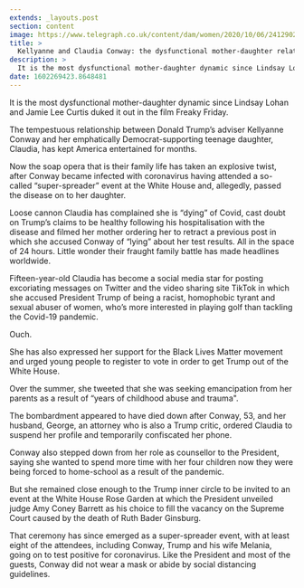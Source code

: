 ```yaml
--- 
extends: _layouts.post 
section: content 
image: https://www.telegraph.co.uk/content/dam/women/2020/10/06/241290269_Redux-eyevine_Kellyanne-Conway_trans_NvBQzQNjv4BqCR0Ys_00iqh3VMhbTzPRgtwmZNZBBXj4Z2bLIhBfKXs.jpg?impolicy=logo-overlay 
title: > 
  Kellyanne and Claudia Conway: the dysfunctional mother-daughter relationship captivating America 
description: > 
  It is the most dysfunctional mother-daughter dynamic since Lindsay Lohan and Jamie Lee Curtis duked it out in the film Freaky Friday.The tempestuous relationship between Donald Trump’s adviser Kellyanne Conway and her emphatically Democrat-supporting teenage daughter, Claudia, has kept America entertained for months.The bombardment appeared to have died down after Conway, 53, and her husband, George, an attorney who is also a Trump critic, ordered Claudia to suspend her profile and temporarily confiscated her phone.That ceremony has since emerged as a super-spreader event, with at least eight of the attendees, including Conway, Trump and his wife Melania, going on to test positive for coronavirus.Like the President and most of the guests, Conway did not wear a mask or abide by social distancing guidelines. 
date: 1602269423.8648481 
--- 
```

It is the most dysfunctional mother-daughter dynamic since Lindsay Lohan and Jamie Lee Curtis duked it out in the film Freaky Friday.

The tempestuous relationship between Donald Trump’s adviser Kellyanne Conway and her emphatically Democrat-supporting teenage daughter, Claudia, has kept America entertained for months.

Now the soap opera that is their family life has taken an explosive twist, after Conway became infected with coronavirus having attended a so-called “super-spreader” event at the White House and, allegedly, passed the disease on to her daughter.

Loose cannon Claudia has complained she is “dying” of Covid, cast doubt on Trump’s claims to be healthy following his hospitalisation with the disease and filmed her mother ordering her to retract a previous post in which she accused Conway of “lying” about her test results. All in the space of 24 hours. Little wonder their fraught family battle has made headlines worldwide.

Fifteen-year-old Claudia has become a social media star for posting excoriating messages on Twitter and the video sharing site TikTok in which she accused President Trump of being a racist, homophobic tyrant and sexual abuser of women, who’s more interested in playing golf than tackling the Covid-19 pandemic.

Ouch.

She has also expressed her support for the Black Lives Matter movement and urged young people to register to vote in order to get Trump out of the White House.

Over the summer, she tweeted that she was seeking emancipation from her parents as a result of “years of childhood abuse and trauma".

The bombardment appeared to have died down after Conway, 53, and her husband, George, an attorney who is also a Trump critic, ordered Claudia to suspend her profile and temporarily confiscated her phone.

Conway also stepped down from her role as counsellor to the President, saying she wanted to spend more time with her four children now they were being forced to home-school as a result of the pandemic.

But she remained close enough to the Trump inner circle to be invited to an event at the White House Rose Garden at which the President unveiled judge Amy Coney Barrett as his choice to fill the vacancy on the Supreme Court caused by the death of Ruth Bader Ginsburg.

That ceremony has since emerged as a super-spreader event, with at least eight of the attendees, including Conway, Trump and his wife Melania, going on to test positive for coronavirus. Like the President and most of the guests, Conway did not wear a mask or abide by social distancing guidelines.